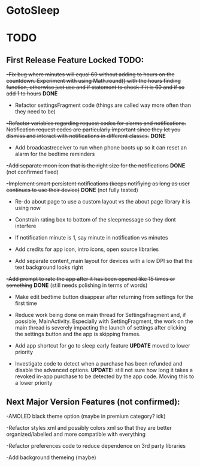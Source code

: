# GotoSleep

# TODO
## First Release Feature Locked TODO:

~~-Fix bug where minutes will equal 60 without adding to hours on the countdown. Experiment with using Math.round() with the hours finding function, otherwise just use and if statement to check if it is 60 and if so add 1 to hours~~ **DONE** 

- Refactor settingsFragment code (things are called way more often than they need to be)

~~-Refactor variables regarding request codes for alarms and notifications. Notification request codes are particularly important since they let you dismiss and interact with notifications in different classes.~~ **DONE**

- Add broadcastreceiver to run when phone boots up so it can reset an alarm for the bedtime reminders 

~~-Add separate moon icon that is the right size for the notifications~~ **DONE** (not confirmed fixed)

~~-Implement smart persistent notifications (keeps notifiying as long as user continues to use their device)~~ **DONE** (not fully tested)

- Re-do about page to use a custom layout vs the about page library it is using now

- Constrain rating box to bottom of the sleepmessage so they dont interfere

- If notification minute is 1, say minute in notification vs minutes

- Add credits for app icon, intro icons, open source libraries

- Add separate content_main layout for devices with a low DPI so that the text background looks right

~~-Add prompt to rate the app after it has been opened like 15 times or something~~ **DONE** (still needs polishing in terms of words)

- Make edit bedtime button disappear after returning from settings for the first time

- Reduce work being done on main thread for SettingsFragment and, if possible, MainActivity. Especially with SettingFragment, the work on the main thread is severely impacting the launch of settings after clicking the settings button and the app is skipping frames.

- Add app shortcut for go to sleep early feature **UPDATE** moved to lower priority

- Investigate code to detect when a purchase has been refunded and disable the advanced options. **UPDATE:** still not sure how long it takes a revoked in-app purchase to be detected by the app code. Moving this to a lower priority



## Next Major Version Features (not confirmed):

-AMOLED black theme option (maybe in premium category? idk)

-Refactor styles xml and possibly colors xml so that they are better organized/labelled and more compatible with everything

-Refactor preferences code to reduce dependence on 3rd party libraries

-Add background themeing (maybe)

